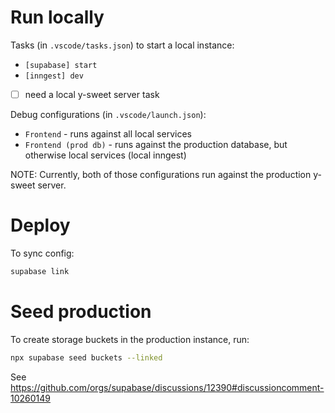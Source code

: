 # Run locally

Tasks (in `.vscode/tasks.json`) to start a local instance:
- `[supabase] start`
- `[inngest] dev`
- [ ] need a local y-sweet server task

Debug configurations (in `.vscode/launch.json`):
- `Frontend` - runs against all local services
- `Frontend (prod db)` - runs against the production database, but otherwise
  local services (local inngest)

NOTE: Currently, both of those configurations run against the production y-sweet
server.

# Deploy

To sync config:

```bash
supabase link
```

# Seed production

To create storage buckets in the production instance, run:


```bash
npx supabase seed buckets --linked
```

See https://github.com/orgs/supabase/discussions/12390#discussioncomment-10260149
